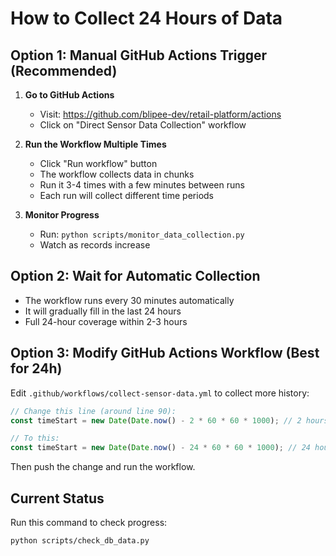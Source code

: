# How to Collect 24 Hours of Data

## Option 1: Manual GitHub Actions Trigger (Recommended)

1. **Go to GitHub Actions**
   - Visit: https://github.com/blipee-dev/retail-platform/actions
   - Click on "Direct Sensor Data Collection" workflow

2. **Run the Workflow Multiple Times**
   - Click "Run workflow" button
   - The workflow collects data in chunks
   - Run it 3-4 times with a few minutes between runs
   - Each run will collect different time periods

3. **Monitor Progress**
   - Run: `python scripts/monitor_data_collection.py`
   - Watch as records increase

## Option 2: Wait for Automatic Collection

- The workflow runs every 30 minutes automatically
- It will gradually fill in the last 24 hours
- Full 24-hour coverage within 2-3 hours

## Option 3: Modify GitHub Actions Workflow (Best for 24h)

Edit `.github/workflows/collect-sensor-data.yml` to collect more history:

```javascript
// Change this line (around line 90):
const timeStart = new Date(Date.now() - 2 * 60 * 60 * 1000); // 2 hours

// To this:
const timeStart = new Date(Date.now() - 24 * 60 * 60 * 1000); // 24 hours
```

Then push the change and run the workflow.

## Current Status

Run this command to check progress:
```bash
python scripts/check_db_data.py
```